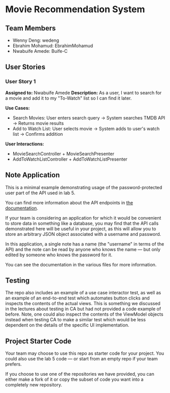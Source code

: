 # Movie Recommendation System

## Team Members
- Wenny Deng: wedeng
- Ebrahim Mohamud: EbrahimMohamud
- Nwabuife Amede: Buife-C

## User Stories

### User Story 1
**Assigned to:** Nwabuife Amede
**Description:** As a user, I want to search for a movie and add it to my "To-Watch" list so I can find it later.

**Use Cases:**
- Search Movies: User enters search query → System searches TMDB API → Returns movie results
- Add to Watch List: User selects movie → System adds to user's watch list → Confirms addition

**User Interactions:**
- MovieSearchController + MovieSearchPresenter
- AddToWatchListController + AddToWatchListPresenter

## Note Application

This is a minimal example demonstrating usage of the
password-protected user part of the API used in lab 5.

You can find more information about the API endpoints in
[the documentation](https://www.postman.com/cloudy-astronaut-813156/csc207-grade-apis-demo/documentation/fg3zkjm/5-password-protected-user).

If your team is considering an application for which it would be convenient to
store data in something like a database, you may find that the API calls demonstrated
here will be useful in your project, as this will allow you to store
an arbitrary JSON object associated with a username and password.

In this application, a single note has a name (the "username" in terms of the API) and the note
can be read by anyone who knows the name — but only edited by someone who
knows the password for it.

You can see the documentation in the various files for more information.

## Testing

The repo also includes an example of a use case interactor test, as well as
an example of an end-to-end test which automates button clicks and inspects
the contents of the actual views. This is something we discussed in the lectures
about testing in CA but had not provided a code example of before. Note, one
could also inspect the contents of the ViewModel objects instead when testing
CA to make a similar test which would be less dependent on the details of the
specific UI implementation.

## Project Starter Code

Your team may choose to use this repo as starter code for your project. You could
also use the lab 5 code — or start from an empty repo if your team prefers.

If you choose to use one of the repositories we have provided, you can either make
a fork of it or copy the subset of code you want into a completely new repository.
